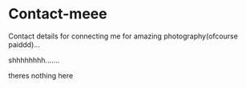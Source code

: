 # Contact-meee
Contact details for connecting me for amazing photography(ofcourse paiddd)...


shhhhhhhh.......


theres nothing here
